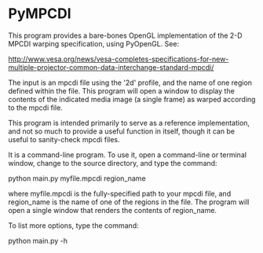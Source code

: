 PyMPCDI
=====

This program provides a bare-bones OpenGL implementation of the 2-D
MPCDI warping specification, using PyOpenGL.  See:

http://www.vesa.org/news/vesa-completes-specifications-for-new-multiple-projector-common-data-interchange-standard-mpcdi/

The input is an mpcdi file using the '2d' profile, and the name of one
region defined within the file.  This program will open a window to
display the contents of the indicated media image (a single frame) as
warped according to the mpcdi file.

This program is intended primarily to serve as a reference
implementation, and not so much to provide a useful function in
itself, though it can be useful to sanity-check mpcdi files.

It is a command-line program.  To use it, open a command-line or
terminal window, change to the source directory, and type the command:

python main.py myfile.mpcdi region_name

where myfile.mpcdi is the fully-specified path to your mpcdi file, and
region_name is the name of one of the regions in the file.  The
program will open a single window that renders the contents of
region_name.

To list more options, type the command:

python main.py -h

